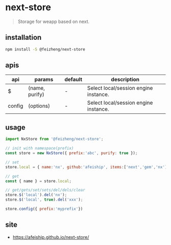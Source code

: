 # next-store
> Storage for weapp based on next.

## installation
```bash
npm install -S @feizheng/next-store
```

## apis
| api    | params         | default | description                           |
| ------ | -------------- | ------- | ------------------------------------- |
| $      | (name, purify) | -       | Select local/session engine instance. |
| config | (options)      | -       | Select local/session engine instance. |


## usage
```js
import NxStore from '@feizheng/next-store';

// init with namespace(prefix)
const store = new NxStore({ prefix:'abc', purify: true });

// set
store.local = { name:'nx', github:'afeiship', items:['next','gem','nx']}

// get
const { name } = store.local;

// get/gets/set/sets/del/dels/clear
store.$('local').del('nx');
store.$('local', true).del('xxx');

store.config({ prefix:'myprefix'})
```

## site
- https://afeiship.github.io/next-store/
